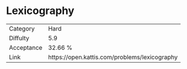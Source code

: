 # Lexicography

<table>
    <tr>
        <td>Category</td>
        <td>Hard</td>
    </tr>
    <tr>
        <td>Diffulty</td>
        <td>5.9</td>
    </tr>
    <tr>
        <td>Acceptance</td>
        <td>32.66 %</td>
    </tr>
    <tr>
        <td>Link</td>
        <td>https://open.kattis.com/problems/lexicography</td>
    </tr>
</table>